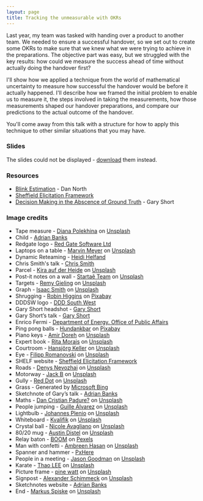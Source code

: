 ```yaml
---
layout: page
title: Tracking the unmeasurable with OKRs
---
```


Last year, my team was tasked with handing over a product to another team. We needed to ensure a successful handover, so we set out to create some OKRs to make sure that we knew what we were trying to achieve in the preparations. The objective part was easy, but we struggled with the key results: how could we measure the success ahead of time without actually doing the handover first?

I'll show how we applied a technique from the world of mathematical uncertainty to measure how successful the handover would be before it actually happened. I'll describe how we framed the initial problem to enable us to measure it, the steps involved in taking the measurements, how those measurements shaped our handover preparations, and compare our predictions to the actual outcome of the handover.

You'll come away from this talk with a structure for how to apply this technique to other similar situations that you may have.


### Slides

<object data="slides.pdf" type="application/pdf" width="100%" height="640px">
  <p>The slides could not be displayed - <a href="slides.pdf">download</a> them instead.</p>
</object>


### Resources

- [Blink Estimation](https://dannorth.net/blink-estimation/) - Dan North
- [Sheffield Elicitation Framework](https://shelf.sites.sheffield.ac.uk)
- [Decision Making in the Abscence of Ground Truth](https://www.youtube.com/watch?v=qIdr8o37NTo) - Gary Short


### Image credits

- Tape measure - [Diana Polekhina](https://unsplash.com/@diana_pole) on [Unsplash](https://unsplash.com/photos/Xg-ut7qtJiM)
- Child - [Adrian Banks](https://blog.adrianbanks.co.uk)
- Redgate logo - [Red Gate Software Ltd](https://www.red-gate.com)
- Laptops on a table - [Marvin Meyer](https://unsplash.com/@marvelous) on [Unsplash](https://unsplash.com/photos/SYTO3xs06fU)
- Dynamic Reteaming - [Heidi Helfand](https://www.heidihelfand.com/dynamic-reteaming/)
- Chris Smith's talk - [Chris Smith](https://x.com/cj_smithy)
- Parcel - [Kira auf der Heide](https://unsplash.com/@kadh) on [Unsplash](https://unsplash.com/photos/IPx7J1n_xUc)
- Post-it notes on a wall - [Startaê Team](https://unsplash.com/@startaeteam) on [Unsplash](https://unsplash.com/photos/8RX3W79_UTE)
- Targets - [Remy Gieling](https://unsplash.com/@gieling) on [Unsplash](https://unsplash.com/photos/dGenPQQVcQs)
- Graph - [Isaac Smith](https://unsplash.com/@isaacmsmith) on [Unsplash](https://unsplash.com/photos/AT77Q0Njnt0)
- Shrugging - [Robin Higgins](https://pixabay.com/users/robinhiggins-1321953/) on [Pixabay](https://pixabay.com)
- DDDSW logo - [DDD South West](https://www.dddsouthwest.com)
- Gary Short headshot - [Gary Short](https://x.com/garyshort)
- Gary Short’s talk - [Gary Short](https://x.com/garyshort)
- Enrico Fermi - [Department of Energy. Office of Public Affairs](https://commons.wikimedia.org/wiki/File:Enrico_Fermi_1943-49.jpg?uselang=en#Licensing)
- Ping pong balls - [Hundankbar](https://pixabay.com/users/hundankbar-3833247) on [Pixabay](https://pixabay.com)
- Piano keys - [Amir Doreh](https://unsplash.com/@drhemir) on [Unsplash](https://unsplash.com/photos/cHUBZFjY13g)
- Expert book - [Rita Morais](https://unsplash.com/@moraisr) on [Unsplash](https://unsplash.com/photos/fJLyQ81u80Y)
- Courtroom - [Hansjörg Keller](https://unsplash.com/@kel_foto) on [Unsplash](https://unsplash.com/photos/m_-8_AhhJjE)
- Eye - [Filipp Romanovski](https://unsplash.com/@filipp_roman_photography) on [Unsplash](https://unsplash.com/photos/w7SbnVlCQKg)
- SHELF website - [Sheffield Elicitation Framework](https://shelf.sites.sheffield.ac.uk)
- Roads - [Denys Nevozhai](https://unsplash.com/@dnevozhai) on [Unsplash](https://unsplash.com/photos/Zeu57mprpaI)
- Motorway - [Jack B](https://unsplash.com/@nervum) on [Unsplash](https://unsplash.com/photos/Ei0A7NXPVS8)
- Gully - [Red Dot](https://unsplash.com/@designfactory) on [Unsplash](https://unsplash.com/photos/nPN_ZdPqs1U)
- Grass - Generated by [Microsoft Bing](https://www.bing.com/images/create)
- Sketchnote of Gary’s talk - [Adrian Banks](https://blog.adrianbanks.co.uk)
- Maths - [Dan Cristian Padure?](https://unsplash.com/@dancristianpaduret) on [Unsplash](https://unsplash.com/photos/h3kuhYUCE9A)
- People jumping - [Guille Álvarez](https://unsplash.com/@guillealvarez) on [Unsplash](https://unsplash.com/photos/IcI3FizU9Cw)
- Lightbulb - [Johannes Plenio](https://unsplash.com/@jplenio) on [Unsplash](https://unsplash.com/photos/fmTde1Fe23A)
- Whiteboard - [Kvalifik](https://unsplash.com/@kvalifik) on [Unsplash](https://unsplash.com/photos/5Q07sS54D0Q)
- Crystal ball - [Nicole Avagliano](https://unsplash.com/@nicolescapturedmoments) on [Unsplash](https://unsplash.com/photos/TeLjs2pL5fA)
- 80/20 mug - [Austin Distel](https://unsplash.com/@austindistel) on [Unsplash](https://unsplash.com/photos/WtXcbWXK_ww)
- Relay baton - [BOOM](https://www.pexels.com/photo/people-passing-a-baton-12585936/) on [Pexels](https://www.pexels.com)
- Man with confetti - [Ambreen Hasan](https://unsplash.com/@ambreenhasan) on [Unsplash](https://unsplash.com/photos/E9ANYNkN4Sc)
- Spanner and hammer - [PxHere](https://pxhere.com/en/photo/704019)
- People in a meeting - [Jason Goodman](https://unsplash.com/@jasongoodman_youxventures) on [Unsplash](https://unsplash.com/photos/bzqU01v-G54)
- Karate - [Thao LEE](https://unsplash.com/@h4x0r3) on [Unsplash](https://unsplash.com/photos/HHechVrIhf8)
- Picture frame - [pine watt](https://unsplash.com/@pinewatt) on [Unsplash](https://unsplash.com/photos/3_Xwxya43hE)
- Signpost - [Alexander Schimmeck](https://unsplash.com/@alschim) on [Unsplash](https://unsplash.com/photos/Aohf8gqa7Zc)
- Sketchnotes website - [Adrian Banks](https://blog.adrianbanks.co.uk)
- End - [Markus Spiske](https://unsplash.com/@markusspiske) on [Unsplash](https://unsplash.com/photos/j2s9TffBQLk)
